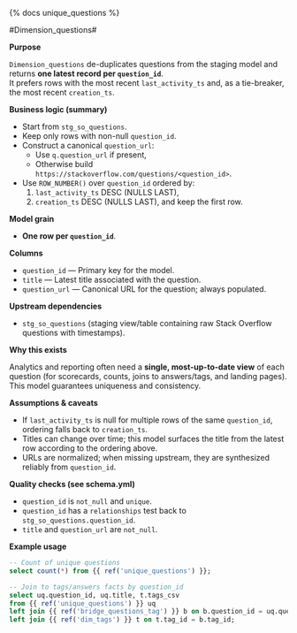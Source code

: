 {% docs unique_questions %}

#Dimension_questions#

**Purpose**

`Dimension_questions` de-duplicates questions from the staging model and returns **one latest record per `question_id`**.  
It prefers rows with the most recent `last_activity_ts` and, as a tie-breaker, the most recent `creation_ts`.

**Business logic (summary)**

- Start from `stg_so_questions`.
- Keep only rows with non-null `question_id`.
- Construct a canonical `question_url`:
  - Use `q.question_url` if present,
  - Otherwise build `https://stackoverflow.com/questions/<question_id>`.
- Use `ROW_NUMBER()` over `question_id` ordered by:
  1. `last_activity_ts` DESC (NULLS LAST),
  2. `creation_ts` DESC (NULLS LAST),
  and keep the first row.

**Model grain**

- **One row per `question_id`**.

**Columns**

- `question_id` — Primary key for the model.
- `title` — Latest title associated with the question.
- `question_url` — Canonical URL for the question; always populated.

**Upstream dependencies**

- `stg_so_questions` (staging view/table containing raw Stack Overflow questions with timestamps).

**Why this exists**

Analytics and reporting often need a **single, most-up-to-date view** of each question (for scorecards, counts, joins to answers/tags, and landing pages). This model guarantees uniqueness and consistency.

**Assumptions & caveats**

- If `last_activity_ts` is null for multiple rows of the same `question_id`, ordering falls back to `creation_ts`.
- Titles can change over time; this model surfaces the title from the latest row according to the ordering above.
- URLs are normalized; when missing upstream, they are synthesized reliably from `question_id`.

**Quality checks (see schema.yml)**

- `question_id` is `not_null` and `unique`.
- `question_id` has a `relationships` test back to `stg_so_questions.question_id`.
- `title` and `question_url` are `not_null`.

**Example usage**

```sql
-- Count of unique questions
select count(*) from {{ ref('unique_questions') }};

-- Join to tags/answers facts by question_id
select uq.question_id, uq.title, t.tags_csv
from {{ ref('unique_questions') }} uq
left join {{ ref('bridge_questions_tag') }} b on b.question_id = uq.question_id
left join {{ ref('dim_tags') }} t on t.tag_id = b.tag_id;
